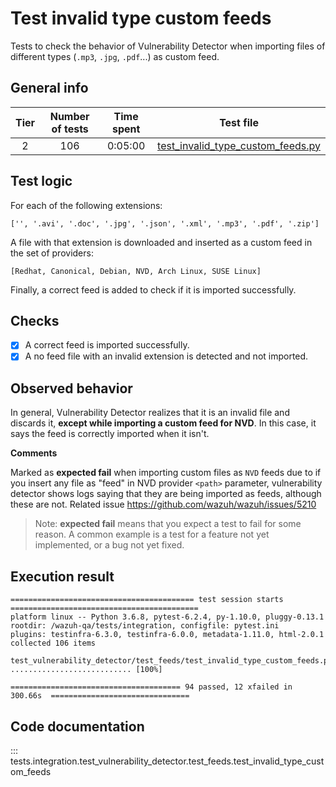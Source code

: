 # Test invalid type custom feeds

Tests to check the behavior of Vulnerability Detector when importing files of different types (`.mp3`, `.jpg`,
`.pdf`...) as custom feed.

## General info

|Tier | Number of tests | Time spent| Test file |
|:--:|:--:|:--:|:--:|
| 2 | 106 | 0:05:00 | [test_invalid_type_custom_feeds.py](../../../test_feeds/test_invalid_type_custom_feeds.py)|

## Test logic

For each of the following extensions:

```
['', '.avi', '.doc', '.jpg', '.json', '.xml', '.mp3', '.pdf', '.zip']
```

A file with that extension is downloaded and inserted as a custom feed in the set of providers:

```
[Redhat, Canonical, Debian, NVD, Arch Linux, SUSE Linux]
```

Finally, a correct feed is added to check if it is imported successfully.

## Checks

- [x] A correct feed is imported successfully.
- [x] A no feed file with an invalid extension is detected and not imported.

## Observed behavior

In general, Vulnerability Detector realizes that it is an invalid file and discards it,
**except while importing a custom feed for NVD**. In this case, it says the feed is correctly imported when it isn't.

**Comments**

Marked as **expected fail** when importing custom files as `NVD` feeds due to if you insert any file as "feed" in
NVD provider `<path>` parameter, vulnerability detector shows logs saying that they are being imported as
feeds, although these are not. Related issue https://github.com/wazuh/wazuh/issues/5210

> Note: **expected fail** means that you expect a test to fail for some reason. A common example is a test for a feature
not yet implemented, or a bug not yet fixed.

## Execution result

```
========================================= test session starts ==========================================
platform linux -- Python 3.6.8, pytest-6.2.4, py-1.10.0, pluggy-0.13.1
rootdir: /wazuh-qa/tests/integration, configfile: pytest.ini
plugins: testinfra-6.3.0, testinfra-6.0.0, metadata-1.11.0, html-2.0.1
collected 106 items

test_vulnerability_detector/test_feeds/test_invalid_type_custom_feeds.py ........................... [100%]

====================================== 94 passed, 12 xfailed in 300.66s  ===============================
```

## Code documentation   

::: tests.integration.test_vulnerability_detector.test_feeds.test_invalid_type_custom_feeds